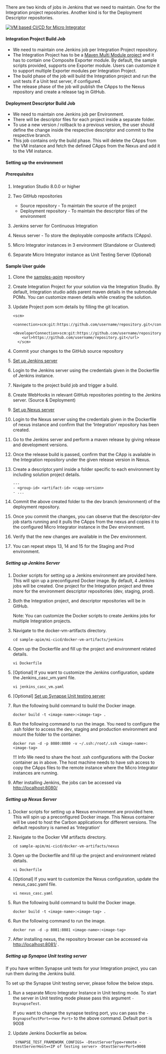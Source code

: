 There are two kinds of jobs in Jenkins that we need to maintain. One for the Integration project repositories. Another kind is for the Deployment Descriptor repositories. 

[![VM based CI/CD for Micro Integrator]({{base_path}}/assets/img/deploy/mi-cicd-vm.png)]({{base_path}}/assets/img/deploy/mi-cicd-vm.png)

#### Integration Project Build Job
- We need to maintain one Jenkins job per Integration Project repository.
- The Integration Project has to be a [Maven Multi Module project]({{base_path}}/develop/create-integration-project/#maven-multi-module-projects) and it has to contain one Composite Exporter module. By default, the sample scripts provided, supports one Exporter module. Users can customize it to support multiple Exporter modules per Integration Project.
- The build phase of the job will build the Integration project and run the unit tests if a Unit test server, if configured.
- The release phase of the job will publish the CApps to the Nexus repository and create a release tag in GitHub.

#### Deployment Descriptor Build Job
- We need to maintain one Jenkins job per Environment.
- There will be descriptor files for each project inside a separate folder.
- To use a new version / rollback to a previous version, the user should define the change inside the respective descriptor and commit to the respective branch.
- This job contains only the build phase. This will delete the CApps from the VM instance and fetch the defined CApps from the Nexus and add it to the VM instance.

#### Setting up the environment

##### Prerequisites

1. Integration Studio 8.0.0 or higher

2. Two GitHub repositories 
   
   *   Source repository - To maintain the source of the project
   *   Deployment repository - To maintain the descriptor files of the environment

3. Jenkins server for Continuous Integration 

4. Nexus server - To store the deployable composite artifacts (CApps). 

5. Micro Integrator instances in 3 environment (Standalone or Clustered)

6. Separate Micro Integrator instance as Unit Testing Server (Optional)


#### Sample User guide

1. Clone the [samples-apim](https://github.com/wso2/samples-apim/) repository

2. Create Integration Project for your solution via the Integration Studio. By default, Integration studio adds parent maven details in the submodule POMs. You can customize maven details while creating the solution.

3. Update Project pom scm details by filling the git location.

    ```
    <scm>
        <connection>scm:git:https://github.com/username/repository.git</connection>
        <developerConnection>scm:git:https://github.com/username/repository.git</developerConnection>
        <url>https://github.com/username/repository.git</url>
      </scm>
    ```

4. Commit your changes to the GitHub source repository
5. [Set up Jenkins server](#setting-up-jenkins-server)
6. Login to the Jenkins server using the credentials given in the Dockerfile of Jenkins instance.
7. Navigate to the project build job and trigger a build.
8. Create WebHooks in relevant GitHub repositories pointing to the Jenkins server. (Source & Deployment)
9. [Set up Nexus server](#setting-up-nexus-server)
10. Login to the Nexus server using the credentials given in the Dockerfile of nexus instance and confirm that the ‘Integration’ repository has been created.
11. Go to the Jenkins server and perform a maven release by giving release and development versions.
12. Once the release build is passed, confirm that the CApp is available in the Integration repository under the given release version in Nexus.
13. Create a descriptor.yaml inside a folder specific to each environment by including solution project details.

    
    ```
    ---
    - <group-id> <artifact-id> <capp-version>
    - ...
    ```

13. Commit the above created folder to the dev branch (environment) of the deployment repository. 
14. Once you commit the changes, you can observe that the descriptor-dev job starts running and it pulls the CApps from the nexus and copies it to the configured Micro Integrator instance in the Dev environment.
15. Verify that the new changes are available in the Dev environment.
16. You can repeat steps 13, 14 and 15 for the Staging and Prod environment.


##### Setting up Jenkins Server

1. Docker scripts for setting up a Jenkins environment are provided here. This will spin up a preconfigured Docker image. By default, 4 Jenkins jobs will be created. One project for the Integration project and three more for the environment descriptor repositories (dev, staging, prod). 

2. Both the Integration project, and descriptor repositories will be in GitHub.

    Note: You can customize the Docker scripts to create Jenkins jobs for multiple Integration projects.

3. Navigate to the docker-vm-artifacts directory.

    `cd sample-apim/mi-cicd/docker-vm-artifacts/jenkins`

4. Open up the Dockerfile and fill up the project and environment related details.

    `vi Dockerfile`

5. [Optional] If you want to customize the Jenkins configuration, update the Jenkins_casc_vm.yaml file.

    `vi jenkins_casc_vm.yaml`

6. [Optional] [Set up Synapse Unit testing server](#setting-up-synapse-unit-testing-server)

7. Run the following build command to build the Docker image.

    `docker build -t <image-name>:<image-tag> .`

8. Run the following command to run the image. You need to configure the .ssh folder to access the dev, staging and production environment and mount the folder to the container.

    `docker run -d -p 8080:8080 -v ~/.ssh:/root/.ssh <image-name>:<image-tag>`
    
    !!! Info
        We need to share the host .ssh configurations with the Docker container as in above. The host machine needs to have ssh access to copy the CApps files to the remote instance where the Micro Integrator instances are running.
     
9. After installing Jenkins, the jobs can be accessed via [http://localhost:8080/](http://localhost:8081/)


##### Setting up Nexus Server

1. Docker scripts for setting up a Nexus environment are provided here. This will spin up a preconfigured Docker image. This Nexus container will be used to host the Carbon applications for different versions. The default repository is named as ‘Integration’

2. Navigate to the Docker VM artifacts directory.

    `cd sample-apim/mi-cicd/docker-vm-artifacts/nexus`

3. Open up the Dockerfile and fill up the project and environment related details.

    `vi Dockerfile`

4. [Optional] If you want to customize the Nexus configuration, update the nexus_casc.yaml file.

    `vi nexus_casc.yaml`

5. Run the following build command to build the Docker image.

    `docker build -t <image-name>:<image-tag> .`

6. Run the following command to run the image. 

    `docker run -d -p 8081:8081 <image-name>:<image-tag>`

7. After installing nexus, the repository browser can be accessed via [http://localhost:8081/](http://localhost:8081/) . 

##### Setting up Synapse Unit testing server

If you have written Synapse unit tests for your Integration project, you can run them during the Jenkins build.

To set up the Synapse Unit testing server, please follow the below steps.

1. Run a separate Micro Integrator Instance in Unit testing mode. To start the server in Unit testing mode please pass this argument `-DsynapseTest`.

    If you want to change the synapse testing port, you can pass the `-DsynapseTestPort=<new Port>` to the above command. Default port is 9008

2. Update Jenkins Dockerfile as below.

        SYNAPSE_TEST_FRAMEWORK_CONFIGS= -DtestServerType=remote -DtestServerHost=<IP of testing server> -DtestServerPort=9008
